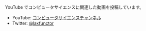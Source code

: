 YouTube でコンピュータサイエンスに関連した動画を投稿しています。

- YouTube: [コンピュータサイエンスチャンネル](https://www.youtube.com/channel/UC8sze9KG6vl6rjq88nnEOmQ)
- Twitter: [@laxfunctor](https://twitter.com/laxfunctor)
